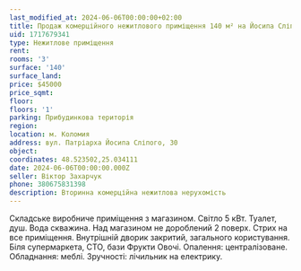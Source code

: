 ```yaml
---
last_modified_at: 2024-06-06T00:00:00+02:00
title: Продаж комерційного нежитлового приміщення 140 м² на Йосипа Сліпого
uid: 1717679341
type: Нежитлове приміщення
rent:
rooms: '3'
surface: '140'
surface_land:
price: $45000
price_sqmt:
floor:
floors: '1'
parking: Прибудинкова територія
region:
location: м. Коломия
address: вул. Патріарха Йосипа Сліпого, 30
object:
coordinates: 48.523502,25.034111
date: 2024-06-06T00:00:00.000Z
seller: Віктор Захарчук
phone: 380675831398
description: Вторинна комерційна нежитлова нерухомість
---
```


Складське виробниче приміщення з магазином. Світло 5 кВт. Туалет, душ. Вода скважина. Над магазином не дороблений 2 поверх. Стрих на все приміщення. Внутрішній дворик закритий, загального користування. Біля супермаркета, СТО, бази Фрукти Овочі. Опалення: централізоване. Обладнання:  меблі. Зручності: лічильник на електрику.
